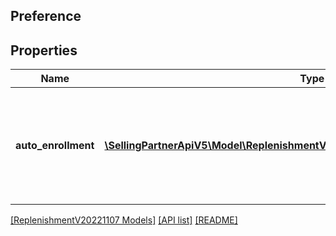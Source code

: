 ## Preference

## Properties

Name | Type | Description | Notes
------------ | ------------- | ------------- | -------------
**auto_enrollment** | [**\SellingPartnerApiV5\Model\ReplenishmentV20221107\AutoEnrollmentPreference[]**](AutoEnrollmentPreference.md) | Filters the results to only include offers with the auto-enrollment preference specified. | [optional]

[[ReplenishmentV20221107 Models]](../) [[API list]](../../Api) [[README]](../../../README.md)
